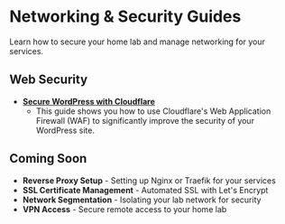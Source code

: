 # Networking & Security Guides

Learn how to secure your home lab and manage networking for your services.

## Web Security

* **[Secure WordPress with Cloudflare](/home-lab/guides/networking/cloudflare-wordpress-security)**
    * This guide shows you how to use Cloudflare's Web Application Firewall (WAF) to significantly improve the security of your WordPress site.

## Coming Soon

- **Reverse Proxy Setup** - Setting up Nginx or Traefik for your services
- **SSL Certificate Management** - Automated SSL with Let's Encrypt
- **Network Segmentation** - Isolating your lab network for security
- **VPN Access** - Secure remote access to your home lab
